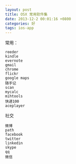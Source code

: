 ```yaml
---
layout: post
title: OSX 常用软件集
date: 2013-12-2 00:01:16 +0800
categories: 好
tags: ios-app
---
```

常用：

```
reeder
kindle
evernote
gmail
chrome
flickr
google maps
随手记
scan
mycalc
mihtools
快递100
aceplayer
```

社交
```
微博
path
facebook
twitter
linkedin
skype
qq
微信
```


